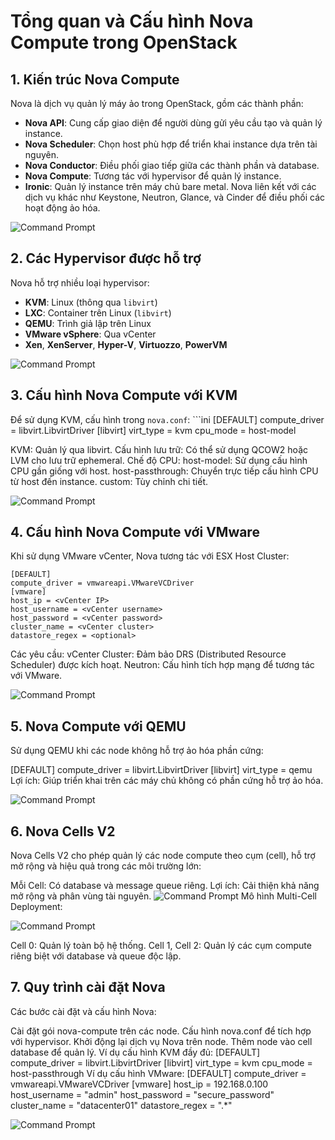 # Tổng quan và Cấu hình Nova Compute trong OpenStack

## 1. Kiến trúc Nova Compute
Nova là dịch vụ quản lý máy ảo trong OpenStack, gồm các thành phần:
- **Nova API**: Cung cấp giao diện để người dùng gửi yêu cầu tạo và quản lý instance.
- **Nova Scheduler**: Chọn host phù hợp để triển khai instance dựa trên tài nguyên.
- **Nova Conductor**: Điều phối giao tiếp giữa các thành phần và database.
- **Nova Compute**: Tương tác với hypervisor để quản lý instance.
- **Ironic**: Quản lý instance trên máy chủ bare metal.
Nova liên kết với các dịch vụ khác như Keystone, Neutron, Glance, và Cinder để điều phối các hoạt động ảo hóa.

![Command Prompt](https://github.com/cuongnvvietis/NhanHoa/blob/main/Docs/Picture/Openstack/Screenshot_56.png)

## 2. Các Hypervisor được hỗ trợ
Nova hỗ trợ nhiều loại hypervisor:
- **KVM**: Linux (thông qua `libvirt`)
- **LXC**: Container trên Linux (`libvirt`)
- **QEMU**: Trình giả lập trên Linux
- **VMware vSphere**: Qua vCenter
- **Xen**, **XenServer**, **Hyper-V**, **Virtuozzo**, **PowerVM**

![Command Prompt](https://github.com/cuongnvvietis/NhanHoa/blob/main/Docs/Picture/Openstack/Screenshot_57.png)

## 3. Cấu hình Nova Compute với KVM
Để sử dụng KVM, cấu hình trong `nova.conf`:
    ```ini
    [DEFAULT]
    compute_driver = libvirt.LibvirtDriver
    [libvirt]
    virt_type = kvm
    cpu_mode = host-model

KVM: Quản lý qua libvirt.
Cấu hình lưu trữ: Có thể sử dụng QCOW2 hoặc LVM cho lưu trữ ephemeral.
Chế độ CPU:
host-model: Sử dụng cấu hình CPU gần giống với host.
host-passthrough: Chuyển trực tiếp cấu hình CPU từ host đến instance.
custom: Tùy chỉnh chi tiết.

![Command Prompt](https://github.com/cuongnvvietis/NhanHoa/blob/main/Docs/Picture/Openstack/Screenshot_58.png)

## 4. Cấu hình Nova Compute với VMware
Khi sử dụng VMware vCenter, Nova tương tác với ESX Host Cluster:

    [DEFAULT]
    compute_driver = vmwareapi.VMwareVCDriver
    [vmware]
    host_ip = <vCenter IP>
    host_username = <vCenter username>
    host_password = <vCenter password>
    cluster_name = <vCenter cluster>
    datastore_regex = <optional>
Các yêu cầu:
vCenter Cluster: Đảm bảo DRS (Distributed Resource Scheduler) được kích hoạt.
Neutron: Cấu hình tích hợp mạng để tương tác với VMware.

![Command Prompt](https://github.com/cuongnvvietis/NhanHoa/blob/main/Docs/Picture/Openstack/Screenshot_59.png)

## 5. Nova Compute với QEMU
Sử dụng QEMU khi các node không hỗ trợ ảo hóa phần cứng:

[DEFAULT]
compute_driver = libvirt.LibvirtDriver
[libvirt]
virt_type = qemu
Lợi ích: Giúp triển khai trên các máy chủ không có phần cứng hỗ trợ ảo hóa.

![Command Prompt](https://github.com/cuongnvvietis/NhanHoa/blob/main/Docs/Picture/Openstack/Screenshot_60.png)

## 6. Nova Cells V2
Nova Cells V2 cho phép quản lý các node compute theo cụm (cell), hỗ trợ mở rộng và hiệu quả trong các môi trường lớn:

Mỗi Cell: Có database và message queue riêng.
Lợi ích: Cải thiện khả năng mở rộng và phân vùng tài nguyên.
![Command Prompt](https://github.com/cuongnvvietis/NhanHoa/blob/main/Docs/Picture/Openstack/Screenshot_61.png)
Mô hình Multi-Cell Deployment:

![Command Prompt](https://github.com/cuongnvvietis/NhanHoa/blob/main/Docs/Picture/Openstack/Screenshot_62.png)

Cell 0: Quản lý toàn bộ hệ thống.
Cell 1, Cell 2: Quản lý các cụm compute riêng biệt với database và queue độc lập.

## 7. Quy trình cài đặt Nova
Các bước cài đặt và cấu hình Nova:

Cài đặt gói nova-compute trên các node.
Cấu hình nova.conf để tích hợp với hypervisor.
Khởi động lại dịch vụ Nova trên node.
Thêm node vào cell database để quản lý.
Ví dụ cấu hình KVM đầy đủ:
    [DEFAULT]
    compute_driver = libvirt.LibvirtDriver
    [libvirt]
    virt_type = kvm
    cpu_mode = host-passthrough
Ví dụ cấu hình VMware:
    [DEFAULT]
    compute_driver = vmwareapi.VMwareVCDriver
    [vmware]
    host_ip = 192.168.0.100
    host_username = "admin"
    host_password = "secure_password"
    cluster_name = "datacenter01"
    datastore_regex = ".*"

![Command Prompt](https://github.com/cuongnvvietis/NhanHoa/blob/main/Docs/Picture/Openstack/Screenshot_63.png)
